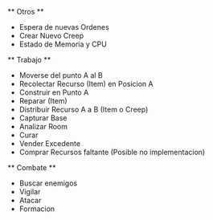 ** Otros **
* Espera de nuevas Ordenes
* Crear Nuevo Creep
* Estado de Memoria y CPU

** Trabajo **
* Moverse del punto A al B
* Recolectar Recurso (Item) en Posicion A
* Construir en Punto A
* Reparar (Item)
* Distribuir Recurso A a B (Item o Creep)
* Capturar Base
* Analizar Room
* Curar
* Vender Excedente
* Comprar Recursos faltante (Posible no implementacion)

** Combate **
* Buscar enemigos
* Vigilar
* Atacar
* Formacion
